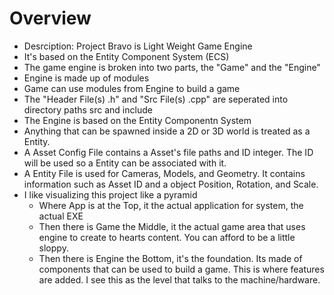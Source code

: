 # Overview
- Desrciption: Project Bravo is Light Weight Game Engine
- It's based on the Entity Component System (ECS)
- The game engine is broken into two parts, the "Game" and the "Engine"
- Engine is made up of modules
- Game can use modules from Engine to build a game
- The "Header File(s) .h" and "Src File(s) .cpp" are seperated into directory paths src and include
- The Engine is based on the Entity Componentn System
- Anything that can be spawned inside a 2D or 3D world is treated as a Entity.
- A Asset Config File contains a Asset's file paths and ID integer. The ID will be used so a Entity can be associated with it.
- A Entity File is used for Cameras, Models, and Geometry. It contains information such as Asset ID and a object Position, Rotation, and Scale.
- I like visualizing this project like a pyramid
    - Where App is at the Top, it the actual application for system, the actual EXE
    - Then there is Game the Middle, it the actual game area that uses engine to create to hearts content. You can afford to be a little sloppy.
    - Then there is Engine the Bottom, it's the foundation. Its made of components that can be used to build a game. This is where features are added. I see this as the level that talks to the machine/hardware.